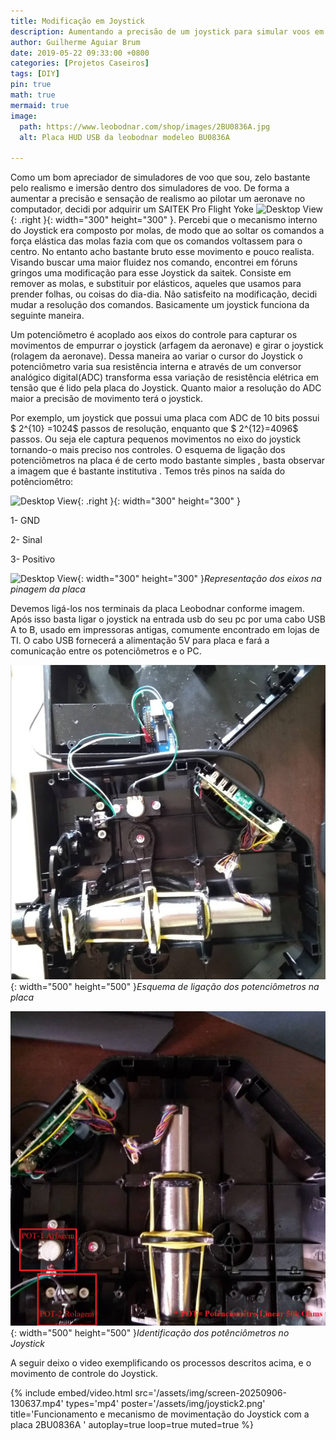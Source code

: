 ```yaml
---
title: Modificação em Joystick
description: Aumentando a precisão de um joystick para simular voos em simuladores de voo
author: Guilherme Aguiar Brum
date: 2019-05-22 09:33:00 +0800
categories: [Projetos Caseiros]
tags: [DIY]
pin: true
math: true
mermaid: true
image:
  path: https://www.leobodnar.com/shop/images/2BU0836A.jpg
  alt: Placa HUD USB da leobodnar modeleo BU0836A

---
```


Como um bom apreciador de simuladores de voo que sou, zelo bastante pelo realismo e imersão dentro dos simuladores de voo. De forma a aumentar a precisão e sensação de realismo ao pilotar um aeronave no computador, decidi por adquirir um SAITEK Pro Flight Yoke ![Desktop View](https://www.logitechstore.com.br/media/catalog/product/cache/105e6f420716e0751863c4b81f527d17/s/a/saitek_flight_yoke_system_5_.png){: .right }{: width="300" height="300" }. Percebi que o mecanismo interno do Joystick era composto por molas, de modo que ao soltar os comandos a força elástica das molas fazia com que os comandos voltassem para o centro. No entanto acho bastante bruto esse movimento e pouco realista. Visando buscar uma maior fluidez nos comando, encontrei em fóruns gringos uma modificação para esse Joystick da saitek. Consiste em remover as molas, e substituir por elásticos, aqueles que usamos para prender folhas, ou coisas do dia-dia. Não satisfeito na modificação, decidi mudar a resolução dos comandos. Basicamente um joystick funciona da seguinte maneira.


Um potenciômetro é acoplado aos eixos do controle para capturar os movimentos de empurrar o joystick (arfagem da aeronave) e girar o joystick (rolagem da aeronave). Dessa maneira ao variar o cursor do Joystick o potenciômetro varia sua resistência interna e através de um conversor analógico digital(ADC) transforma essa variação de resistência elétrica em tensão que é lido pela placa do Joystick. Quanto maior a resolução do ADC maior a precisão de movimento terá o joystick.

Por exemplo, um  joystick que possui uma placa com ADC de 10 bits possui $ 2^{10} =1024$ passos de resolução, enquanto que $ 2^{12}=4096$ passos. Ou seja ele captura pequenos movimentos no eixo do joystick tornando-o mais preciso nos controles.
O esquema de ligação dos potenciômetros na placa é de certo modo bastante simples , basta observar a imagem que é bastante institutiva . Temos três pinos na saída do potênciomêtro:

![Desktop View](https://www.leobodnar.com/shop/images/2BU0836A_06.jpg){: .right }{: width="300" height="300" }

1-	GND

2-	Sinal

3-	Positivo


![Desktop View](https://www.leobodnar.com/shop/images/2BU0836A_09.jpg){: width="300" height="300" }_Representação dos eixos na pinagem da placa_

Devemos ligá-los nos terminais da placa Leobodnar conforme imagem. Após isso basta ligar o joystick na entrada usb do seu pc por uma cabo USB A to B, usado em impressoras antigas, comumente encontrado em lojas de TI. O cabo USB fornecerá a alimentação 5V para placa e fará a comunicação entre os potenciômetros e o PC.

![Desktop View](assets/img/joystick1.png){: width="500" height="500" }_Esquema de ligação dos potenciômetros na placa_


![Desktop View](assets/img/joystick2.png){: width="500" height="500" }_Identificação dos potênciômetros no Joystick_



A seguir deixo o video exemplificando os processos descritos acima, e o movimento de controle do  Joystick.

{%
  include embed/video.html
  src='/assets/img/screen-20250906-130637.mp4'
  types='mp4'
  poster='/assets/img/joystick2.png'
  title='Funcionamento e mecanismo de movimentação do Joystick com a placa 2BU0836A '
  autoplay=true
  loop=true
  muted=true
%}